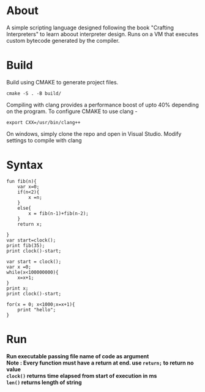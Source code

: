 # About

A simple scripting language designed following the book "Crafting Interpreters" to learn aboout interpreter design. Runs on a VM that executes custom bytecode generated by the compiler.

# Build

Build using CMAKE to generate project files.

```
cmake -S . -B build/
```

Compiling with clang provides a performance boost of upto 40% depending on the program. To configure CMAKE to use clang -

```
export CXX=/usr/bin/clang++
```

On windows, simply clone the repo and open in Visual Studio. Modify settings to compile with clang

# Syntax

```
fun fib(n){
    var x=0;
    if(n<2){
        x =n;
    }
    else{
        x = fib(n-1)+fib(n-2);
    }
    return x;

}
var start=clock();
print fib(35);
print clock()-start;
```

```
var start = clock();
var x =0;
while(x<100000000){
    x=x+1;
}
print x;
print clock()-start;
```

```
for(x = 0; x<1000;x=x+1){
    print "hello";
}
```

# Run

<b>Run executable passing file name of code as argument</b> <br>
<b> Note : Every function must have a return at end.
use
`return;` to return no value <br>
`clock()` returns time elapsed from start of execution in ms <br>
`len()` returns length of string
